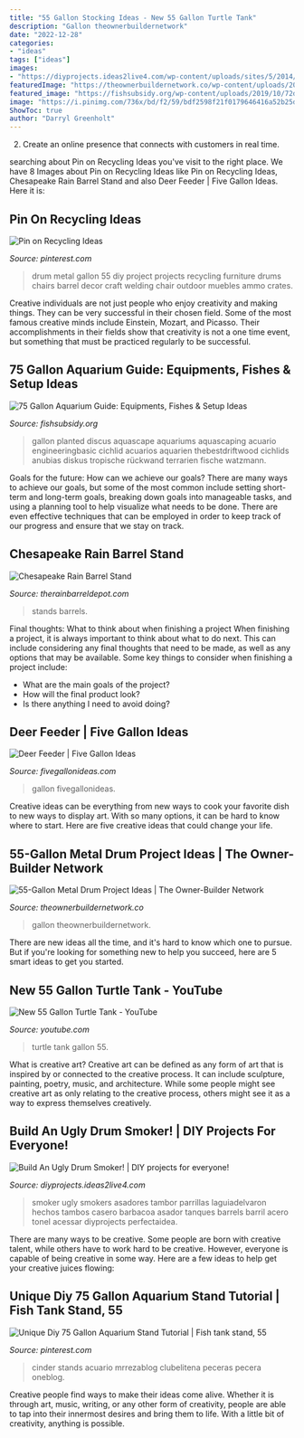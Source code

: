 ```yaml
---
title: "55 Gallon Stocking Ideas - New 55 Gallon Turtle Tank"
description: "Gallon theownerbuildernetwork"
date: "2022-12-28"
categories:
- "ideas"
tags: ["ideas"]
images:
- "https://diyprojects.ideas2live4.com/wp-content/uploads/sites/5/2014/12/UglyDrumSmoker3.jpg"
featuredImage: "https://theownerbuildernetwork.co/wp-content/uploads/2015/10/55-Gallon-Metal-Drum-Ideas.jpg"
featured_image: "https://fishsubsidy.org/wp-content/uploads/2019/10/72df44a317040c9f7c325c4bd1b0682a.jpg"
image: "https://i.pinimg.com/736x/bd/f2/59/bdf2598f21f0179646416a52b25dd15f.jpg"
ShowToc: true
author: "Darryl Greenholt"
---
```



2. Create an online presence that connects with customers in real time.

	

		
searching about Pin on Recycling Ideas you've visit to the right place. We have 8 Images about Pin on Recycling Ideas like Pin on Recycling Ideas, Chesapeake Rain Barrel Stand and also Deer Feeder | Five Gallon Ideas. Here it is:
		
    
## Pin On Recycling Ideas

<img loading=lazy src="https://i.pinimg.com/originals/87/b5/ae/87b5aebe631f70d24710c073990f9eca.jpg" onerror="this.onerror=null;this.src='https://tse2.mm.bing.net/th?id=OIP.LRvL3VN4LAlhqEIbemwDwQHaLH&amp;pid=15.1';" alt="Pin on Recycling Ideas">

_Source: pinterest.com_

>drum metal gallon 55 diy project projects recycling furniture drums chairs barrel decor craft welding chair outdoor muebles ammo crates. 

	

Creative individuals are not just people who enjoy creativity and making things. They can be very successful in their chosen field. Some of the most famous creative minds include Einstein, Mozart, and Picasso. Their accomplishments in their fields show that creativity is not a one time event, but something that must be practiced regularly to be successful.

    
## 75 Gallon Aquarium Guide: Equipments, Fishes &amp; Setup Ideas

<img loading=lazy src="https://fishsubsidy.org/wp-content/uploads/2019/10/72df44a317040c9f7c325c4bd1b0682a.jpg" onerror="this.onerror=null;this.src='https://tse2.mm.bing.net/th?id=OIP.sM_lh_QJRMD1cMSLYzx6QAHaE8&amp;pid=15.1';" alt="75 Gallon Aquarium Guide: Equipments, Fishes &amp; Setup Ideas">

_Source: fishsubsidy.org_

>gallon planted discus aquascape aquariums aquascaping acuario engineeringbasic cichlid acuarios aquarien thebestdriftwood cichlids anubias diskus tropische rückwand terrarien fische watzmann. 

	

Goals for the future: How can we achieve our goals?
There are many ways to achieve our goals, but some of the most common include setting short-term and long-term goals, breaking down goals into manageable tasks, and using a planning tool to help visualize what needs to be done. There are even effective techniques that can be employed in order to keep track of our progress and ensure that we stay on track.

    
## Chesapeake Rain Barrel Stand

<img loading=lazy src="https://cdn11.bigcommerce.com/s-230f6/images/stencil/2560w/products/118/559/COMBOstandTcottaB__64850.1412613685.jpg?c=2" onerror="this.onerror=null;this.src='https://tse1.mm.bing.net/th?id=OIP.7w0NmFMv8V1mhASLCHgBgQHaKP&amp;pid=15.1';" alt="Chesapeake Rain Barrel Stand">

_Source: therainbarreldepot.com_

>stands barrels. 

	

Final thoughts: What to think about when finishing a project
When finishing a project, it is always important to think about what to do next. This can include considering any final thoughts that need to be made, as well as any options that may be available. Some key things to consider when finishing a project include:
- What are the main goals of the project?
- How will the final product look?
- Is there anything I need to avoid doing?

    
## Deer Feeder | Five Gallon Ideas

<img loading=lazy src="http://fivegallonideas.com/wp-content/uploads/2017/03/fivegallonddeerfeeder-533x800.jpg" onerror="this.onerror=null;this.src='https://tse3.mm.bing.net/th?id=OIP.XIxmY2bxwis2cjnX_ybEmgHaLH&amp;pid=15.1';" alt="Deer Feeder | Five Gallon Ideas">

_Source: fivegallonideas.com_

>gallon fivegallonideas. 

	

Creative ideas can be everything from new ways to cook your favorite dish to new ways to display art. With so many options, it can be hard to know where to start. Here are five creative ideas that could change your life.

    
## 55-Gallon Metal Drum Project Ideas | The Owner-Builder Network

<img loading=lazy src="https://theownerbuildernetwork.co/wp-content/uploads/2015/10/55-Gallon-Metal-Drum-Ideas.jpg" onerror="this.onerror=null;this.src='https://tse1.mm.bing.net/th?id=OIP.TUkOpDMjdfSGCOHqFjp3NgHaEK&amp;pid=15.1';" alt="55-Gallon Metal Drum Project Ideas | The Owner-Builder Network">

_Source: theownerbuildernetwork.co_

>gallon theownerbuildernetwork. 

	

There are new ideas all the time, and it's hard to know which one to pursue. But if you're looking for something new to help you succeed, here are 5 smart ideas to get you started.

    
## New 55 Gallon Turtle Tank - YouTube

<img loading=lazy src="https://i.ytimg.com/vi/Ux36j3JlNx8/hqdefault.jpg" onerror="this.onerror=null;this.src='https://tse1.mm.bing.net/th?id=OIP.FSNPZajw9Cn7qXi7P05CkAHaFj&amp;pid=15.1';" alt="New 55 Gallon Turtle Tank - YouTube">

_Source: youtube.com_

>turtle tank gallon 55. 

	

What is creative art?
Creative art can be defined as any form of art that is inspired by or connected to the creative process. It can include sculpture, painting, poetry, music, and architecture. While some people might see creative art as only relating to the creative process, others might see it as a way to express themselves creatively.

    
## Build An Ugly Drum Smoker! | DIY Projects For Everyone!

<img loading=lazy src="https://diyprojects.ideas2live4.com/wp-content/uploads/sites/5/2014/12/UglyDrumSmoker3.jpg" onerror="this.onerror=null;this.src='https://tse3.mm.bing.net/th?id=OIP.q-VbjDGWtiGIoY31hFafNQHaJ6&amp;pid=15.1';" alt="Build An Ugly Drum Smoker! | DIY projects for everyone!">

_Source: diyprojects.ideas2live4.com_

>smoker ugly smokers asadores tambor parrillas laguiadelvaron hechos tambos casero barbacoa asador tanques barrels barril acero tonel acessar diyprojects perfectaidea. 

	

There are many ways to be creative. Some people are born with creative talent, while others have to work hard to be creative. However, everyone is capable of being creative in some way. Here are a few ideas to help get your creative juices flowing:

    
## Unique Diy 75 Gallon Aquarium Stand Tutorial | Fish Tank Stand, 55

<img loading=lazy src="https://i.pinimg.com/736x/bd/f2/59/bdf2598f21f0179646416a52b25dd15f.jpg" onerror="this.onerror=null;this.src='https://tse2.mm.bing.net/th?id=OIP.5dGPSr8qrItZ94igyUuufwHaLE&amp;pid=15.1';" alt="Unique Diy 75 Gallon Aquarium Stand Tutorial | Fish tank stand, 55">

_Source: pinterest.com_

>cinder stands acuario mrrezablog clubelitena peceras pecera oneblog. 

	

Creative people find ways to make their ideas come alive. Whether it is through art, music, writing, or any other form of creativity, people are able to tap into their innermost desires and bring them to life. With a little bit of creativity, anything is possible.


